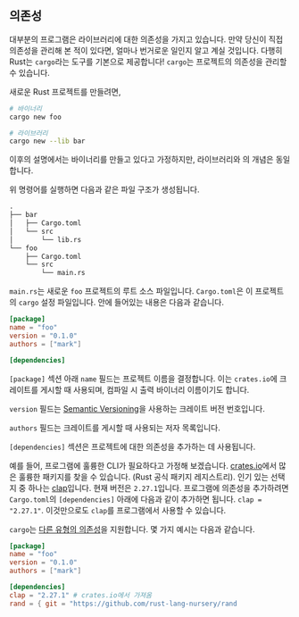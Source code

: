 ## 의존성

대부분의 프로그램은 라이브러리에 대한 의존성을 가지고 있습니다. 만약 당신이
직접 의존성을 관리해 본 적이 있다면, 얼마나 번거로운 일인지 알고 계실 것입니다.
다행히 Rust는 `cargo`라는 도구를 기본으로 제공합니다! `cargo`는 프로젝트의
의존성을 관리할 수 있습니다.

새로운 Rust 프로젝트를 만들려면,

```sh
# 바이너리
cargo new foo

# 라이브러리
cargo new --lib bar
```

이후의 설명에서는 바이너리를 만들고 있다고 가정하지만, 라이브러리와
의 개념은 동일합니다.

위 명령어를 실행하면 다음과 같은 파일 구조가 생성됩니다.

```txt
.
├── bar
│   ├── Cargo.toml
│   └── src
│       └── lib.rs
└── foo
    ├── Cargo.toml
    └── src
        └── main.rs
```

`main.rs`는 새로운 `foo` 프로젝트의 루트 소스 파일입니다. `Cargo.toml`은
이 프로젝트의 `cargo` 설정 파일입니다. 안에 들어있는 내용은 다음과 같습니다.

```toml
[package]
name = "foo"
version = "0.1.0"
authors = ["mark"]

[dependencies]
```

`[package]` 섹션 아래 `name` 필드는 프로젝트 이름을 결정합니다. 이는
`crates.io`에 크레이트를 게시할 때 사용되며, 컴파일 시 출력 바이너리 이름이기도 합니다.

`version` 필드는 [Semantic Versioning](http://semver.org/)을 사용하는 크레이트 버전 번호입니다.

`authors` 필드는 크레이트를 게시할 때 사용되는 저자 목록입니다.

`[dependencies]` 섹션은 프로젝트에 대한 의존성을 추가하는 데 사용됩니다.

예를 들어, 프로그램에 훌륭한 CLI가 필요하다고 가정해 보겠습니다. [crates.io](https://crates.io)에서
많은 훌륭한 패키지를 찾을 수 있습니다. (Rust 공식 패키지 레지스트리). 인기 있는 선택지 중 하나는
[clap](https://crates.io/crates/clap)입니다. 현재 버전은 `2.27.1`입니다. 프로그램에 의존성을 추가하려면
`Cargo.toml`의 `[dependencies]` 아래에 다음과 같이 추가하면 됩니다.
`clap = "2.27.1"`. 이것만으로도 `clap`를 프로그램에서 사용할 수 있습니다.

`cargo`는 [다른 유형의 의존성](https://doc.rust-lang.org/cargo/reference/specifying-dependencies.html)을 지원합니다. 몇 가지 예시는 다음과 같습니다.

```toml
[package]
name = "foo"
version = "0.1.0"
authors = ["mark"]

[dependencies]
clap = "2.27.1" # crates.io에서 가져옴
rand = { git = "https://github.com/rust-lang-nursery/rand